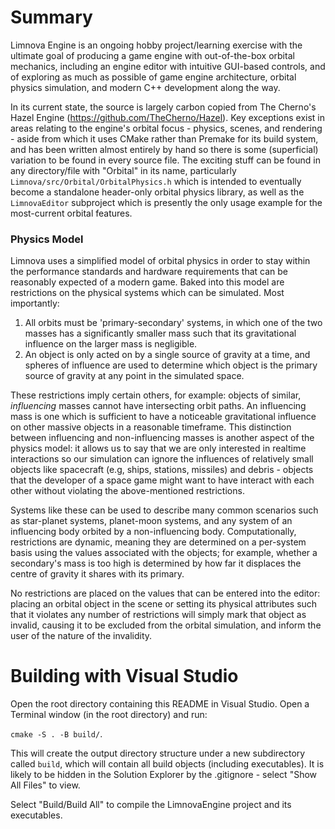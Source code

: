 # Summary
Limnova Engine is an ongoing hobby project/learning exercise with the ultimate goal of producing a game engine with out-of-the-box orbital mechanics, including an engine editor with intuitive GUI-based controls, and of exploring as much as possible of game engine architecture, orbital physics simulation, and modern C++ development along the way.

In its current state, the source is largely carbon copied from The Cherno's Hazel Engine (https://github.com/TheCherno/Hazel). Key exceptions exist in areas relating to the engine's orbital focus - physics, scenes, and rendering - aside from which it uses CMake rather than Premake for its build system, and has been written almost entirely by hand so there is some (superficial) variation to be found in every source file. The exciting stuff can be found in any directory/file with "Orbital" in its name, particularly `Limnova/src/Orbital/OrbitalPhysics.h` which is intended to eventually become a standalone header-only orbital physics library, as well as the `LimnovaEditor` subproject which is presently the only usage example for the most-current orbital features.

### Physics Model
Limnova uses a simplified model of orbital physics in order to stay within the performance standards and hardware requirements that can be reasonably expected of a modern game. Baked into this model are restrictions on the physical systems which can be simulated. Most importantly:
1. All orbits must be 'primary-secondary' systems, in which one of the two masses has a significantly smaller mass such that its gravitational influence on the larger mass is negligible.
2. An object is only acted on by a single source of gravity at a time, and spheres of influence are used to determine which object is the primary source of gravity at any point in the simulated space.

These restrictions imply certain others, for example: objects of similar, *influencing* masses cannot have intersecting orbit paths. An influencing mass is one which is sufficient to have a noticeable gravitational influence on other massive objects in a reasonable timeframe. This distinction between influencing and non-influencing masses is another aspect of the physics model: it allows us to say that we are only interested in realtime interactions so our simulation can ignore the influences of relatively small objects like spacecraft (e.g, ships, stations, missiles) and debris - objects that the developer of a space game might want to have interact with each other without violating the above-mentioned restrictions.

Systems like these can be used to describe many common scenarios such as star-planet systems, planet-moon systems, and any system of an influencing body orbited by a non-influencing body. Computationally, restrictions are dynamic, meaning they are determined on a per-system basis using the values associated with the objects; for example, whether a secondary's mass is too high is determined by how far it displaces the centre of gravity it shares with its primary.

No restrictions are placed on the values that can be entered into the editor: placing an orbital object in the scene or setting its physical attributes such that it violates any number of restrictions will simply mark that object as invalid, causing it to be excluded from the orbital simulation, and inform the user of the nature of the invalidity.

# Building with Visual Studio
Open the root directory containing this README in Visual Studio.
Open a Terminal window (in the root directory) and run:

`cmake -S . -B build/`.

This will create the output directory structure under a new subdirectory called `build`, which will contain all build objects (including executables). It is likely to be hidden in the Solution Explorer by the .gitignore - select "Show All Files" to view.

Select "Build/Build All" to compile the LimnovaEngine project and its executables.
